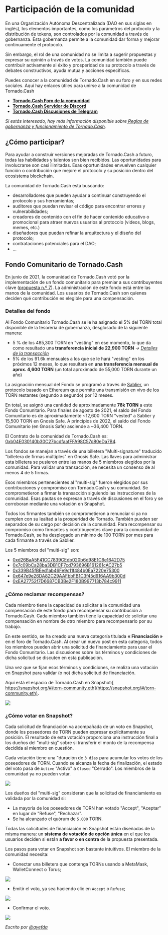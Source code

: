# Participación de la comunidad

En una Organización Autónoma Descentralizada (DAO en sus siglas en inglés), los elementos importantes, como los parámetros del protocolo y la distribución de tokens, son controlados por la comunidad a través de gobernanza. Esta gobernanza permite a la comunidad dar forma y mejorar continuamente el protocolo.

Sin embargo, el rol de una comunidad no se limita a sugerir propuestas y expresar su opinión a través de votos. La comunidad también puede contribuir activamente al éxito y prosperidad de su protocolo a través de debates constructivos, ayuda mutua y acciones específicas.

Puedes conocer a la comunidad de Tornado.Cash en su foro y en sus redes sociales. Aquí hay enlaces útiles para unirse a la comunidad de Tornado.Cash

* [**Tornado.Cash Foro de la comunidad**](https://torn.community)
* [**Tornado.Cash Servidor de Discord**](https://discord.com/invite/TFDrM8K42j)
* [**Tornado.Cash Discusiones de Telegram**](https://t.me/TornadoCashOfficial)

_Si estás interesado, hay más información disponible sobre_[ _Reglas de gobernanza y funcionamiento de Tornado.Cash_](governance.md)_._

## ¿Cómo participar?

Para ayudar a construir versiones mejoradas de Tornado.Cash a futuro, todas las habilidades y talentos son bien recibidos. Las oportunidades para involucrarse son casi ilimitadas. Esas oportunidades envuelven cualquier función o contribución que mejore el protocolo y su posición dentro del ecosistema blockchain.

La comunidad de Tornado.Cash está buscando:

* desarrolladores que pueden ayudar a continuar construyendo el protocolo y sus herramientas;
* auditores que puedan revisar el código para encontrar errores y vulnerabilidades;
* creadores de contenido con el fin de hacer contenido educativo o promocional para atraer nuevos usuarios al protocolo (videos, blogs, memes, etc.)
* diseñadores que puedan refinar la arquitectura y el diseño del protocolo;
* contrataciones potenciales para el DAO;
* ...

## Fondo Comunitario de Tornado.Cash

En junio de 2021, la comunidad de Tornado.Cash votó por la implementación de un fondo comunitario para premiar a sus contribuyentes clave ([propuesta n.º 7](https://tornadocash.eth.link/governance/7)). La administración de este fondo está entre las manos de la comunidad. Los usuarios de Tornado.Cash son quienes deciden qué contribución es elegible para una compensación.

### Detalles del fondo

Al Fondo Comunitario Tornado.Cash se le ha asignado el 5% del TORN total disponible de la tesorería de gobernanza, desglosado de la siguiente manera:

* 5 % de los 485,300 TORN en "vesting" en ese momento, lo que da como resultado una **transferencia inicial de 22,900 TORN** _->_ [_Detalles de la transacción_](https://etherscan.io/tx/0xbe95f4268df2023d9ef234c1eedbb597b99e4c6e7d396d8f521ee482a1d93d47)
* 5% de los 91.6k mensuales a los que se le hará "vesting" en los próximos 12 meses, lo que resultará en **una transferencia mensual de aprox. 4,600 TORN** (un total aproximado de 55,000 TORN durante un año)

La asignación mensual del Fondo se programó a través de [Sablier](https://sablier.finance), un protocolo basado en Ethereum que permite una transmisión en vivo de los TORN restantes (segundo a segundo) por 12 meses.

En total, se asignó una cantidad de aproximadamente **78k TORN** a este Fondo Comunitario. Para finales de agosto de 2021, el saldo del Fondo Comunitario es de aproximadamente \~12,600 TORN "vested" a Sablier y 15,500 TORN en Gnosis Safe. A principios de 2022, el saldo del Fondo Comunitario (en Gnosis Safe) asciende a \~36,400 TORN.

El Contrato de la comunidad de Tornado.Cash es: [0xb04E030140b30C27bcdfaafFFA98C57d80eDa7B4](https://gnosis-safe.io/app/#/safes/0xb04E030140b30C27bcdfaafFFA98C57d80eDa7B4/balances).

Los fondos se manejan a través de una billetera "Multi-signature" traducido "billetera de firmas múltiples" en Gnosis Safe. Las llaves para administrar esta billetera se pusieron entre las manos de 5 miembros elegidos por la comunidad. Para validar una transacción, se necesita un consenso de al menos 4 de 5 firmas.

Esos miembros pertenecientes al "multi-sig" fueron elegidos por sus contribuciones y compromiso con Tornado.Cash y su comunidad. Se comprometieron a firmar la transacción siguiendo las instrucciones de la comunidad. Esas pautas se expresan a través de discusiones en el foro y se corroboran mediante una votación en Snapshot.

Todos los firmantes también se comprometieron a renunciar si ya no cumplen con su lealtad a la prosperidad de Tornado. También pueden ser separados de su cargo por decisión de la comunidad. Para recompensar su compromiso como firmantes y contribuyentes clave para la comunidad de Tornado.Cash, se ha desplegado un mínimo de 100 TORN por mes para cada firmante a través de Sablier.

Los 5 miembros del "multi-sig" son:

* [0xd26BaA5F41CC7839CEdb020b6d98E1C6e1642D75](https://etherscan.io/address/0xd26BaA5F41CC7839CEdb020b6d98E1C6e1642D75)
* [0x7c09bCa28ba3DB1CF7cd793696B161261cAC27b5](https://etherscan.io/address/0x7c09bCa28ba3DB1CF7cd793696B161261cAC27b5)
* [0x339B45fBEed1ab46Fe9c11f484b0Ea7220e75300](https://etherscan.io/address/0x339B45fBEed1ab46Fe9c11f484b0Ea7220e75300)
* [0x647e9e26DA82C29AAFbbFB1C3f45d916AA9b300d](https://etherscan.io/address/0x647e9e26DA82C29AAFbbFB1C3f45d916AA9b300d)
* [0xEA27752f7D6687CB3Be2F180B997713b784c9911](https://etherscan.io/address/0xEA27752f7D6687CB3Be2F180B997713b784c9911)

### ¿Cómo reclamar recompensas?

Cada miembro tiene la capacidad de solicitar a la comunidad una compensación de este fondo para recompensar su contribución a Tornado.Cash. Cada miembro también tiene la capacidad de solicitar una compensación en nombre de otro miembro para recompensarlo por su trabajo.

En este sentido, se ha creado una nueva categoría titulada **« Financiación »** en el foro de Tornado.Cash. Al crear un nuevo post en esta categoría, todos los miembros pueden abrir una solicitud de financiamiento para usar el Fondo Comunitario. Las discusiones sobre los términos y condiciones de dicha solicitud se discuten en esta publicación.

Una vez que se fijan esos términos y condiciones, se realiza una votación en Snapshot para validar (o no) dicha solicitud de financiación.

Aquí está el espacio de Tornado.Cash en Snapshot:[ https://snapshot.org/#/torn-community.eth](https://snapshot.org/#/torn-community.eth).

![](<../.gitbook/assets/Page d'accueil.png>)

### ¿Cómo votar en Snapshot?

Cada solicitud de financiación va acompañada de un voto en Snapshot, donde los poseedores de TORN pueden expresar explícitamente su posición. El resultado de esta votación proporciona una instrucción final a los dueños del "multi-sig" sobre si transferir el monto de la recompensa decidida al miembro en cuestión.

Cada votación tiene una "duración de `3 días` para acumular los votos de los poseedores de TORN. Cuando se alcanza la fecha de finalización, el estado del voto pasa de `Active` "Activo" a `Closed` "Cerrado". Los miembros de la comunidad ya no pueden votar.

![](<../.gitbook/assets/Time window.png>)

Los dueños del "multi-sig" consideran que la solicitud de financiamiento es validada por la comunidad si:

* La mayoría de los poseedores de TORN han votado "Accept", "Aceptar" en lugar de "Refuse", "Rechazar".
* Se ha alcanzado el quórum de `5,000` TORN.

Todas las solicitudes de financiación en Snapshot están diseñadas de la misma manera: un **sistema de votación de opción única** en el que los usuarios deciden si están **a favor o en contra** de la propuesta presentada.

Los pasos para votar en Snapshot son bastante intuitivos. El miembro de la comunidad necesita:

* Conectar una billetera que contenga TORNs usando a MetaMask, WalletConnect o Torus;

![](<../.gitbook/assets/Connect wallet.png>)

* Emitir el voto, ya sea haciendo clic en `Accept` o `Refuse`;

![](<../.gitbook/assets/Cast the vote.png>)

* Confirmar el voto.

![](<../.gitbook/assets/Confirm the vote.png>)

_Escrito por_ [_@ayefda_](https://torn.community/u/ayefda)
